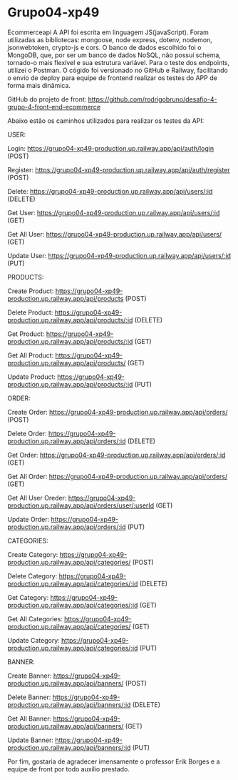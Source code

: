 # Grupo04-xp49
Ecommerceapi
A API foi escrita em linguagem JS(javaScript). Foram utilizadas as bibliotecas: mongoose, node express, dotenv, nodemon, jsonwebtoken, crypto-js e cors. O banco de dados escolhido foi o MongoDB, que, por ser um banco de dados NoSQL, não possuí schema, tornado-o mais flexível e sua estrutura variável. Para o teste dos endpoints, utilizei o Postman. O cógido foi versionado no GitHub e Railway, facilitando o envio de deploy para equipe de frontend realizar os testes do APP de forma mais dinâmica.

GitHub do projeto de front: https://github.com/rodrigobruno/desafio-4-grupo-4-front-end-ecommerce

Abaixo estão os caminhos utilizados para realizar os testes da API:

USER:

Login: https://grupo04-xp49-production.up.railway.app/api/auth/login (POST)

Register: https://grupo04-xp49-production.up.railway.app/api/auth/register (POST)

Delete: https://grupo04-xp49-production.up.railway.app/api/users/:id (DELETE)

Get User: https://grupo04-xp49-production.up.railway.app/api/users/:id (GET)

Get All User: https://grupo04-xp49-production.up.railway.app/api/users/ (GET)

Update User: https://grupo04-xp49-production.up.railway.app/api/users/:id (PUT)

PRODUCTS:

Create Product: https://grupo04-xp49-production.up.railway.app/api/products (POST)

Delete Product: https://grupo04-xp49-production.up.railway.app/api/products/:id (DELETE)

Get Product: https://grupo04-xp49-production.up.railway.app/api/products/:id (GET)

Get All Product: https://grupo04-xp49-production.up.railway.app/api/products/ (GET)

Update Product: https://grupo04-xp49-production.up.railway.app/api/products/:id (PUT)

ORDER:

Create Order: https://grupo04-xp49-production.up.railway.app/api/orders/ (POST)

Delete Order: https://grupo04-xp49-production.up.railway.app/api/orders/:id (DELETE)

Get Order: https://grupo04-xp49-production.up.railway.app/api/orders/:id (GET)

Get All Order: https://grupo04-xp49-production.up.railway.app/api/orders/ (GET)

Get All User Oreder: https://grupo04-xp49-production.up.railway.app/api/orders/user/:userId (GET)

Update Order: https://grupo04-xp49-production.up.railway.app/api/orders/:id (PUT)

CATEGORIES:

Create Category: https://grupo04-xp49-production.up.railway.app/api/categories/ (POST)

Delete Category: https://grupo04-xp49-production.up.railway.app/api/categories/:id (DELETE)

Get Category: https://grupo04-xp49-production.up.railway.app/api/categories/:id (GET)

Get All Categories: https://grupo04-xp49-production.up.railway.app/api/categories/ (GET)

Update Category: https://grupo04-xp49-production.up.railway.app/api/categories/:id (PUT)

BANNER:

Create Banner: https://grupo04-xp49-production.up.railway.app/api/banners/ (POST)

Delete Banner: https://grupo04-xp49-production.up.railway.app/api/banners/:id (DELETE)

Get All Banner: https://grupo04-xp49-production.up.railway.app/api/banners/ (GET)

Update Banner: https://grupo04-xp49-production.up.railway.app/api/banners/:id (PUT)

Por fim, gostaria de agradecer imensamente o professor Erik Borges e a equipe de front por todo auxílio prestado.
